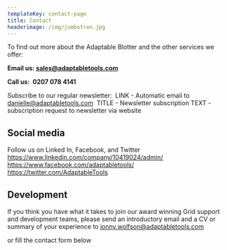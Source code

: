 ```yaml
---
templateKey: contact-page
title: Contact
headerimage: /img/jumbotron.jpg
---
```


To find out more about the Adaptable Blotter and the other services we offer:

**Email us: sales@adaptabletools.com**

**Call us:  0207 078 4141**

Subscribe to our regular newsletter:  LINK - Automatic email to
danielle@adaptabletools.com  TITLE - Newsletter subscription TEXT -
subscription request to newsletter via website

## Social media

Follow us on Linked In, Facebook, and Twitter
https://www.linkedin.com/company/10419024/admin/
https://www.facebook.com/adaptabletools/
https://twitter.com/AdaptableTools

## Development

If you think you have what it takes to join our award winning Grid support and development teams, please send an introductory email and a CV or summary of your experience to jonny.wolfson@adaptabletools.com

or fill the contact form below
